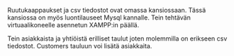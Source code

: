 Ruutukaappaukset ja csv tiedostot ovat omassa kansiossaan. Tässä kansiossa on myös luontilauseet Mysql kannalle. Tein tehtävän virtuaalikoneelle asennetun XAMPP:in päällä.

Tein asiakkaista ja yhtiöistä erilliset taulut joten molemmilla on erikseen csv tiedostot.
Customers tauluun voi lisätä asiakkaita. 

